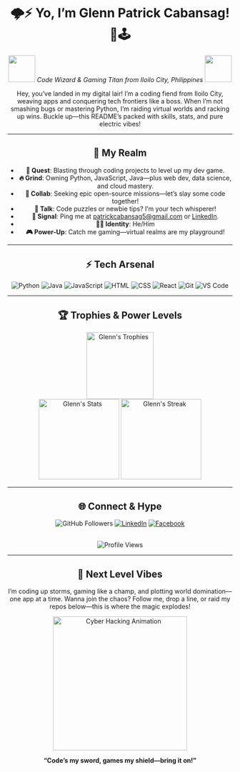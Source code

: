 <div align="center">

# 🌩️⚡️ Yo, I’m Glenn Patrick Cabansag! 💾🕹️  

<img src="https://media.giphy.com/media/26xBzdJxxZ0vG8v7W/giphy.gif" width="60"> *Code Wizard & Gaming Titan from Iloilo City, Philippines* <img src="https://media.giphy.com/media/26xBzdJxxZ0vG8v7W/giphy.gif" width="60">

Hey, you’ve landed in my digital lair! I’m a coding fiend from Iloilo City, weaving apps and conquering tech frontiers like a boss. When I’m not smashing bugs or mastering Python, I’m raiding virtual worlds and racking up wins. Buckle up—this README’s packed with skills, stats, and pure electric vibes!

---

## 🌌 My Realm

- **🚀 Quest**: Blasting through coding projects to level up my dev game.
- **🔥 Grind**: Owning Python, JavaScript, Java—plus web dev, data science, and cloud mastery.
- **🤜 Collab**: Seeking epic open-source missions—let’s slay some code together!
- **💬 Talk**: Code puzzles or newbie tips? I’m your tech whisperer!
- **📡 Signal**: Ping me at [patrickcabansag5@gmail.com](mailto:patrickcabansag5@gmail.com) or [LinkedIn](https://www.linkedin.com/in/glenpatrick/).
- **🙋‍♂️ Identity**: He/Him
- **🎮 Power-Up**: Catch me gaming—virtual realms are my playground!

---

## ⚡️ Tech Arsenal

<div align="center">
  <img src="https://img.shields.io/badge/Python-FFD43B?style=for-the-badge&logo=python&logoColor=3776AB&labelColor=1a1b27" alt="Python"/>
  <img src="https://img.shields.io/badge/Java-FF5733?style=for-the-badge&logo=java&logoColor=fff&labelColor=1a1b27" alt="Java"/>
  <img src="https://img.shields.io/badge/JavaScript-F0DB4F?style=for-the-badge&logo=javascript&logoColor=323330&labelColor=1a1b27" alt="JavaScript"/>
  <img src="https://img.shields.io/badge/HTML-EA4C89?style=for-the-badge&logo=html5&logoColor=fff&labelColor=1a1b27" alt="HTML"/>
  <img src="https://img.shields.io/badge/CSS-39CCCC?style=for-the-badge&logo=css3&logoColor=264DE4&labelColor=1a1b27" alt="CSS"/>
  <img src="https://img.shields.io/badge/React-61DAFB?style=for-the-badge&logo=react&logoColor=20232A&labelColor=1a1b27" alt="React"/>
  <img src="https://img.shields.io/badge/Git-FF2D20?style=for-the-badge&logo=git&logoColor=fff&labelColor=1a1b27" alt="Git"/>
  <img src="https://img.shields.io/badge/VS%20Code-23A6F0?style=for-the-badge&logo=visual-studio-code&logoColor=fff&labelColor=1a1b27" alt="VS Code"/>
</div>

---

## 🏆 Trophies & Power Levels

<div align="center">
  <img src="https://github-profile-trophy.vercel.app/?username=Gl3nnnn&theme=onedark&no-frame=true&margin-w=10&column=4" alt="Glenn's Trophies" height="150"/>
</div>

<div align="center">
  <img src="https://github-readme-stats.vercel.app/api?username=Gl3nnnn&show_icons=true&theme=monokai&hide_border=true&bg_color=1a1b27&title_color=ff5555&text_color=f1fa8c&icon_color=50fa7b" alt="Glenn's Stats" height="180"/>
  <img src="https://github-readme-streak-stats.herokuapp.com/?user=Gl3nnnn&theme=monokai&hide_border=true&background=1a1b27&stroke=ff5555&ring=f1fa8c&fire=50fa7b" alt="Glenn's Streak" height="180"/>
</div>

---

## 🌐 Connect & Hype

<div align="center">
  <img src="https://img.shields.io/github/followers/Gl3nnnn?style=social&label=Followers&color=50fa7b&labelColor=1a1b27" alt="GitHub Followers"/>
  <a href="https://www.linkedin.com/in/glenpatrick/"><img src="https://img.shields.io/badge/LinkedIn-0A66C2?style=for-the-badge&logo=linkedin&logoColor=fff&label=Connect&labelColor=1a1b27" alt="LinkedIn"/></a>
  <a href="https://www.facebook.com/Gl3nQt/"><img src="https://img.shields.io/badge/Facebook-1877F2?style=for-the-badge&logo=facebook&logoColor=fff&label=Visit&labelColor=1a1b27" alt="Facebook"/></a>
</div>

<br>

![Profile Views](https://komarev.com/ghpvc/?username=Gl3nnnn&color=ff5555&style=flat-square&label=Profile+Hits)

---

## 🌟 Next Level Vibes
I’m coding up storms, gaming like a champ, and plotting world domination—one app at a time. Wanna join the chaos? Follow me, drop a line, or raid my repos below—this is where the magic explodes!

<div align="center">
  <img src="https://media.giphy.com/media/dugJQUIa4HZUVlWJDQ/giphy.gif" width="300" alt="Cyber Hacking Animation"/>
  <p><strong>“Code’s my sword, games my shield—bring it on!”</strong></p>
</div>

</div>
